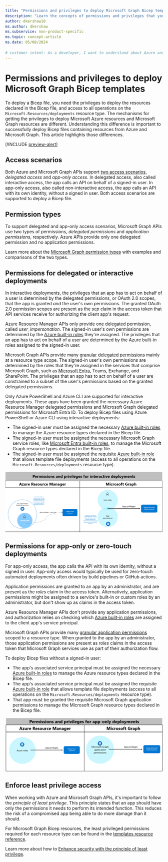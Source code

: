 ```yaml
---
title: "Permissions and privileges to deploy Microsoft Graph Bicep templates"
description: "Learn the concepts of permissions and privileges that you need to deploy the resources in Microsoft Graph Bicep templates."
author: dkershaw10
ms.author: dkershaw
ms.subservice: non-product-specific
ms.topic: concept-article
ms.date: 05/08/2024
 
# customer intent: As a developer, I want to understand about Azure and Graph authorization so that I know what privileges are required to deploy the resources in my Bicep template.
---
```


# Permissions and privileges to deploy Microsoft Graph Bicep templates

To deploy a Bicep file, you need the privileges to deploy the resources declared in the Bicep file, and access to all operations on the `Microsoft.Resources/deployments` resource type. The mechanisms for getting the privileges to deploy Microsoft Azure resources and Microsoft Graph resources are different. Understanding this difference is important to successfully deploy Bicep files containing resources from Azure and Microsoft Graph. This article highlights those differences.

[!INCLUDE [preview-alert](../includes/preview-alert.md)]

## Access scenarios

Both Azure and Microsoft Graph APIs support [two access scenarios](/graph/auth/auth-concepts#access-scenarios), *delegated access* and *app-only access*. In delegated access, also called interactive access, the app calls an API on behalf of a signed-in user. In app-only access, also called non-interactive access, the app calls an API with its own identity, without a signed in user. Both access scenarios are supported to deploy a Bicep file.

## Permission types

To support delegated and app-only access scenarios, Microsoft Graph APIs use two types of permissions, *delegated permissions* and *application permissions*, respectively. Azure APIs provide only one delegated permission and no application permissions.

Learn more about the [Microsoft Graph permission types](/graph/permissions-overview#permission-types) with examples and comparisons of the two types.

## Permissions for delegated or interactive deployments

In interactive deployments, the privileges that an app has to act on behalf of a user is determined by the delegated permissions, or OAuth 2.0 scopes, that the app is granted *and* the user's own permissions. The granted OAuth 2.0 permission scopes are present as the *scp* claim in the access token that API services receive for authorizing the client app's request.

Azure Resource Manager APIs only provide one delegated permission, called *user_impersonation*. The signed-in user's own permissions are determined by the [Azure built-in roles](/azure/role-based-access-control/built-in-roles) they're assigned. The privileges that an app has to act on behalf of a user are determined by the Azure built-in roles assigned to the signed-in user.

Microsoft Graph APIs provide many [granular delegated permissions](/graph/permissions-reference#all-permissions) mainly at a resource type scope. The signed-in user's own permissions are determined by the roles that they're assigned in the services that comprise Microsoft Graph, such as [Microsoft Entra](/entra/identity/role-based-access-control/permissions-reference), Teams, Exchange, and SharePoint. The privileges that an app has to act on behalf of a user are constrained to a subset of the user's permissions based on the granted delegated permissions.

Only Azure PowerShell and Azure CLI are supported for interactive deployments. These apps have been granted the necessary Azure Resource Manager delegated permissions and Microsoft Graph delegated permissions for Microsoft Entra ID. To deploy Bicep files using Azure PowerShell or Azure CLI using interactive deployments:

- The signed-in user must be assigned the necessary [Azure built-in roles](/azure/role-based-access-control/built-in-roles) to manage the Azure resource types declared in the Bicep file.
- The signed-in user must be assigned the necessary Microsoft Graph service roles, like [Microsoft Entra built-in roles](/entra/identity/role-based-access-control/permissions-reference), to manage the Microsoft Graph resource types declared in the Bicep file.
- The signed-in user must be assigned the requisite [Azure built-in role](/azure/role-based-access-control/built-in-roles) that allows template file deployments (access to all operations on the `Microsoft.Resources/deployments` resource type).

<!--
:::image type="content" source="media/permissions-and-privileges/delegated-deployments.png" alt-text="Illustration of permissions and privileges required to deploy Azure and Microsoft Graph resources via Bicep templates in interactive scenarios":::
-->

![Delegated deployments](./media/permissions-and-privileges/delegated-deployments.png)

## Permissions for app-only or zero-touch deployments

For app-only access, the app calls the API with its own identity, without a signed in user. App-only access would typically be used for zero-touch automated deployments often driven by build pipelines or GitHub actions.

Application permissions are granted to an app by an administrator, and are present as the *roles* claim in the access token. Alternatively, application permissions might be assigned to a service's built-in or custom roles by an administrator, but don't show up as claims in the access token.

Azure Resource Manager APIs don't provide any application permissions, and authorization relies on checking which [Azure built-in roles](/azure/role-based-access-control/built-in-roles) are assigned to the client app's service principal.

Microsoft Graph APIs provide many [granular application permissions](/graph/permissions-reference#all-permissions) scoped to a resource type. When granted to the app by an administrator, those application permissions are present as *roles* claims in the access token that Microsoft Graph services use as part of their authorization flow.

To deploy Bicep files without a signed-in user:

- The app's associated service principal must be assigned the necessary [Azure built-in roles](/azure/role-based-access-control/built-in-roles) to manage the Azure resource types declared in the Bicep file.
- The app's associated service principal must be assigned the requisite [Azure built-in role](/azure/role-based-access-control/built-in-roles) that allows template file deployments (access to all operations on the `Microsoft.Resources/deployments` resource type).
- That app must be granted the requisite Microsoft Graph application permissions to manage the Microsoft Graph resource types declared in the Bicep file.

<!--
:::image type="content" source="media/permissions-and-privileges/app-only-deployments.png" alt-text="Illustration of permissions and privileges required to deploy Azure and Microsoft Graph resources via Bicep templates in app-only scenarios":::
-->

![App-only deployments](./media/permissions-and-privileges/app-only-deployments.png)

## Enforce least privilege access

When working with Azure and Microsoft Graph APIs, it's important to follow the *principle of least privilege*. This principle states that an app should have only the permissions it needs to perform its intended function. This reduces the risk of a compromised app being able to do more damage than it should.

For Microsoft Graph Bicep resources, the least privileged permissions required for each resource type can be found in the [templates resource reference](/graph/templates/reference).

Learn more about how to [Enhance security with the principle of least privilege](/entra/identity-platform/secure-least-privileged-access).

<!--
## Related content

- [How to configure zero-touch deployments](./how-to-auth-zero-touch-deployments.md)
-->